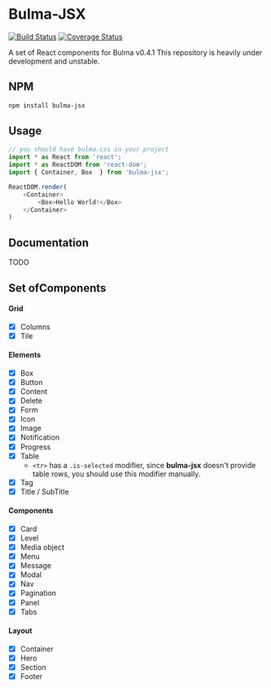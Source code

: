 Bulma-JSX
==================================

[![Build Status](https://travis-ci.org/AlgusDark/bulma-jsx.svg?branch=master)](https://travis-ci.org/AlgusDark/bulma-jsx)
[![Coverage Status](https://coveralls.io/repos/github/AlgusDark/bulma-jsx/badge.svg?branch=master)](https://coveralls.io/github/AlgusDark/bulma-jsx?branch=master)

A set of React components for Bulma v0.4.1
This repository is heavily under development and unstable.

## NPM

```sh
npm install bulma-jsx
```

## Usage
```javascript
// you should have bulma.css in your project
import * as React from 'react';
import * as ReactDOM from 'react-dom';
import { Container, Box  } from 'bulma-jsx';

ReactDOM.render(
    <Container>
        <Box>Hello World!</Box>
    </Container>
)
```
## Documentation
TODO

## Set ofComponents

#### Grid

- [x] Columns
- [x] Tile

#### Elements

- [x] Box
- [x] Button
- [x] Content
- [x] Delete
- [x] Form
- [x] Icon
- [x] Image
- [x] Notification
- [x] Progress 
- [x] Table
    - `<tr>` has a `.is-selected` modifier, since **bulma-jsx** doesn't provide table rows, you should use this modifier manually.
- [x] Tag
- [x] Title / SubTitle

#### Components

- [x] Card
- [x] Level
- [x] Media object
- [x] Menu
- [x] Message
- [x] Modal
- [x] Nav
- [x] Pagination
- [x] Panel
- [x] Tabs

#### Layout

- [x] Container
- [x] Hero
- [x] Section
- [x] Footer
